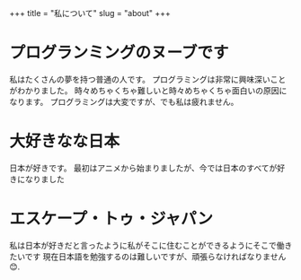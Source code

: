 +++
title = "私について"
slug = "about"
+++
# プログランミングのヌーブです

私はたくさんの夢を持つ普通の人です。
プログラミングは非常に興味深いことがわかりました。
時々めちゃくちゃ難しいと時々めちゃくちゃ面白いの原因になります。
プログラミングは大変ですが、でも私は疲れません。 

# 大好きなな日本
日本が好きです。
最初はアニメから始まりましたが、今では日本のすべてが好きになりました

# エスケープ・トゥ・ジャパン
私は日本が好きだと言ったように私がそこに住むことができるようにそこで働きたいです
現在日本語を勉強するのは難しいですが、頑張らなければなりません😊.